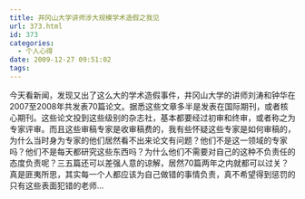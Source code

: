 ```yaml
---
title: 井冈山大学讲师涉大规模学术造假之我见
url: 373.html
id: 373
categories:
  - 个人心得
date: 2009-12-27 09:51:02
tags:
---
```


今天看新闻，发现又出了这么大的学术造假事件，井冈山大学的讲师刘涛和钟华在2007至2008年共发表70篇论文。据悉这些文章多半是发表在国际期刊，或者核心期刊。这些论文投到这些级别的杂志社，基本都要经过初审和终审，或者称之为专家评审。而且这些审稿专家是收审稿费的，我有些怀疑这些专家是如何审稿的，为什么当时身为专家的他们居然看不出来论文有问题？他们不是这一领域的专家吗？他们不是每天都研究这些东西吗？为什么他们不需要对自己的这种不负责任的态度负责呢？三五篇还可以差强人意的谅解，居然70篇两年之内就都可以过关？真是匪夷所思，其实每一个人都应该为自己做错的事情负责，真不希望得到惩罚的只有这些表面犯错的老师...